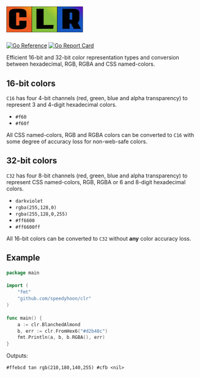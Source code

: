 # <img src="/logo.webp" alt="CLR logo" width="200">
[![Go Reference](https://pkg.go.dev/badge/github.com/speedyhoon/clr.svg)](https://pkg.go.dev/github.com/speedyhoon/clr)
[![Go Report Card](https://goreportcard.com/badge/github.com/speedyhoon/numnam)](https://goreportcard.com/report/github.com/speedyhoon/numnam)

Efficient 16-bit and 32-bit color representation types and conversion between hexadecimal, RGB, RGBA and CSS named-colors.

## 16-bit colors
`C16` has four 4-bit channels (red, green, blue and alpha transparency) to represent 3 and 4-digit hexadecimal colors.
* `#f60`
* `#f60f`

All CSS named-colors, RGB and RGBA colors can be converted to `C16` with some degree of accuracy loss for non-web-safe colors.

## 32-bit colors
`C32` has four 8-bit channels (red, green, blue and alpha transparency) to represent CSS named-colors, RGB, RGBA or 6 and 8-digit hexadecimal colors.
* `darkviolet`
* `rgba(255,128,0)`
* `rgba(255,128,0,255)`
* `#ff6600`
* `#ff6600ff`

All 16-bit colors can be converted to `C32` without **any** color accuracy loss.

## Example

```go
package main

import (
	"fmt"
	"github.com/speedyhoon/clr"
)

func main() {
	a := clr.BlanchedAlmond
	b, err := clr.FromHex6("#d2b48c")
	fmt.Println(a, b, b.RGBA(), err)
}
```
Outputs:
```text
#ffebcd tan rgb(210,180,140,255) #cfb <nil>
```
